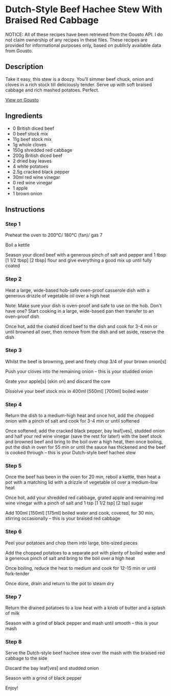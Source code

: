 # Dutch-Style Beef Hachee Stew With Braised Red Cabbage

NOTICE: All of these recipes have been retrieved from the Gousto API. I do not claim ownership of any recipes in these files. These recipes are provided for informational purposes only, based on publicly available data from Gousto.

## Description

Take it easy, this stew is a doozy. You’ll simmer beef chuck, onion and cloves in a rich stock till deliciously tender. Serve up with soft braised cabbage and rich mashed potatoes. Perfect.

[View on Gousto](https://www.gousto.co.uk/recipes/cookbook/dutch-style-beef-hachee-stew-with-braised-red-cabbage-and-mash)

## Ingredients

- 0 British diced beef
- 0 beef stock mix
- 11g beef stock mix
- 1g whole cloves
- 150g shredded red cabbage
- 200g British diced beef
- 2 dried bay leaves
- 4 white potatoes
- 2.5g cracked black pepper
- 30ml red wine vinegar
- 0 red wine vinegar
- 1 apple
- 1 brown onion

## Instructions


### Step 1

Preheat the oven to 200°C/ 180°C (fan)/ gas 7

Boil a kettle

Season your diced beef with a generous pinch of salt and pepper and 1 tbsp <span class="text-purple">[1 1/2 tbsp]</span> <span class="text-danger">[2 tbsp]</span> flour and give everything a good mix up until fully coated


### Step 2

Heat a large, wide-based hob-safe oven-proof casserole dish with a generous drizzle of vegetable oil over a high heat

Note: Make sure your dish is oven-proof and safe to use on the hob. Don't have one? Start cooking in a large, wide-based pan then transfer to an oven-proof dish

Once hot, add the coated diced beef to the dish and cook for 3-4 min or until browned all over, then remove from the dish and set aside, reserve the dish


### Step 3

Whilst the beef is browning, peel and finely chop 3/4 of your brown onion[s]

Push your cloves into the remaining onion – this is your studded onion

Grate your apple[s] (skin on) and discard the core

Dissolve your beef stock mix in 400ml <span class="text-purple">[550ml]</span> <span class="text-danger">[700ml]</span> boiled water


### Step 4

Return the dish to a medium-high heat and once hot, add the chopped onion with a pinch of salt and cook for 3-4 min or until softened

Once softened, add the cracked black pepper, bay leaf[ves], studded onion and half your red wine vinegar (save the rest for later!) with the beef stock and browned beef and bring to the boil over a high heat, then once boiling, put the dish in oven for 55 min or until the sauce has thickened and the beef is cooked through – this is your Dutch-style beef hachee stew


### Step 5

Once the beef has been in the oven for 20 min, reboil a kettle, then heat a pot with a matching lid with a drizzle of vegetable oil over a medium-low heat

Once hot, add your shredded red cabbage, grated apple and remaining red wine vinegar with a pinch of salt and 1 tsp <span class="text-purple">[1 1/2 tsp]</span> <span class="text-danger">[2 tsp]</span> sugar

Add 100ml <span class="text-purple">[150ml] </span><span class="text-danger">[175ml]</span> boiled water and cook, covered, for 30 min, stirring occasionally – this is your braised red cabbage


### Step 6

Peel your potatoes and chop them into large, bite-sized pieces

Add the chopped potatoes to a separate pot with plenty of boiled water and a generous pinch of salt and bring to the boil over a high heat

Once boiling, reduce the heat to medium and cook for 12-15 min or until fork-tender

Once done, drain and return to the pot to steam dry


### Step 7

Return the drained potatoes to a low heat with a knob of butter and a splash of milk

Season with a grind of black pepper and mash until smooth – this is your mash

### Step 8

Serve the Dutch-style beef hachee stew over the mash with the braised red cabbage to the side

Discard the bay leaf[ves] and studded onion

Season with a grind of black pepper

Enjoy!

